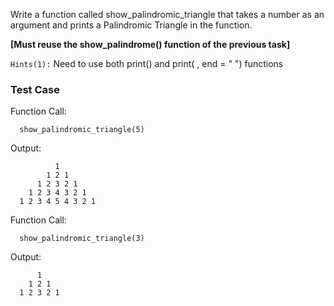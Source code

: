 Write a function called show_palindromic_triangle that takes a number as an argument and prints a Palindromic Triangle in the function.

**[Must reuse the show_palindrome() function of the previous task]**

`Hints(1):` Need to use both print() and print( , end = " ") functions

### Test Case

Function Call:

```
  show_palindromic_triangle(5)
```

Output:

```
          1
        1 2 1
      1 2 3 2 1
    1 2 3 4 3 2 1
  1 2 3 4 5 4 3 2 1
```

Function Call:

```
  show_palindromic_triangle(3)
```

Output:

```
      1
    1 2 1
  1 2 3 2 1
```
